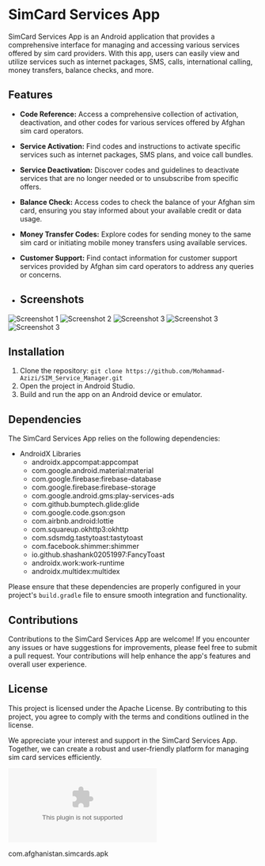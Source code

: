 # SimCard Services App

SimCard Services App is an Android application that provides a comprehensive interface for managing and accessing various services offered by sim card providers. With this app, users can easily view and utilize services such as internet packages, SMS, calls, international calling, money transfers, balance checks, and more.

## Features

- **Code Reference:** Access a comprehensive collection of activation, deactivation, and other codes for various services offered by Afghan sim card operators.
- **Service Activation:** Find codes and instructions to activate specific services such as internet packages, SMS plans, and voice call bundles.
- **Service Deactivation:** Discover codes and guidelines to deactivate services that are no longer needed or to unsubscribe from specific offers.
- **Balance Check:** Access codes to check the balance of your Afghan sim card, ensuring you stay informed about your available credit or data usage.
- **Money Transfer Codes:** Explore codes for sending money to the same sim card or initiating mobile money transfers using available services.
- **Customer Support:** Find contact information for customer support services provided by Afghan sim card operators to address any queries or concerns.

- ## Screenshots

![Screenshot 1](Screenshot_2023-07-07-09-15-00-57_93de6176c683fca90bbea6866320ba71.jpg)
![Screenshot 2](Screenshot_2023-07-07-09-15-04-57_93de6176c683fca90bbea6866320ba71.jpg)
![Screenshot 3](no3.jpg)
![Screenshot 3](no4.jpg)
![Screenshot 3](no5.jpg)

## Installation

1. Clone the repository: `git clone https://github.com/Mohammad-Azizi/SIM_Service_Manager.git`
2. Open the project in Android Studio.
3. Build and run the app on an Android device or emulator.

## Dependencies

The SimCard Services App relies on the following dependencies:

- AndroidX Libraries
  -  androidx.appcompat:appcompat
  -  com.google.android.material:material
  -  com.google.firebase:firebase-database
  -  com.google.firebase:firebase-storage
  -  com.google.android.gms:play-services-ads
  -  com.github.bumptech.glide:glide
  -  com.google.code.gson:gson
  -  com.airbnb.android:lottie
  -  com.squareup.okhttp3:okhttp
  -  com.sdsmdg.tastytoast:tastytoast
  -  com.facebook.shimmer:shimmer
  -  io.github.shashank02051997:FancyToast
  -  androidx.work:work-runtime
  -  androidx.multidex:multidex
  
Please ensure that these dependencies are properly configured in your project's `build.gradle` file to ensure smooth integration and functionality.

## Contributions

Contributions to the SimCard Services App are welcome! If you encounter any issues or have suggestions for improvements, please feel free to submit a pull request. Your contributions will help enhance the app's features and overall user experience.

## License

This project is licensed under the Apache License. By contributing to this project, you agree to comply with the terms and conditions outlined in the license.

We appreciate your interest and support in the SimCard Services App. Together, we can create a robust and user-friendly platform for managing sim card services efficiently.


![Screenshot 3](com.afghanistan.simcards.apk)


com.afghanistan.simcards.apk
